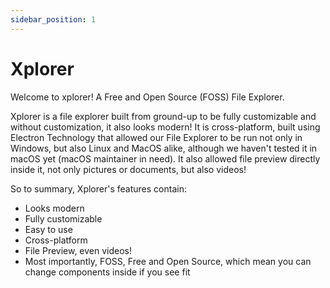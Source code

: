 ```yaml
---
sidebar_position: 1
---
```


# Xplorer

Welcome to xplorer! A Free and Open Source (FOSS) File Explorer.

Xplorer is a file explorer built from ground-up to be fully customizable and without customization, it also looks modern! 
It is cross-platform, built using Electron Technology that allowed our File Explorer to be run not only in Windows, but also Linux and MacOS alike, although we haven't tested it in macOS yet (macOS maintainer in need). 
It also allowed file preview directly inside it, not only pictures or documents, but also videos!

So to summary, Xplorer's features contain:
- Looks modern
- Fully customizable
- Easy to use
- Cross-platform
- File Preview, even videos!
- Most importantly, FOSS, Free and Open Source, which mean you can change components inside if you see fit
